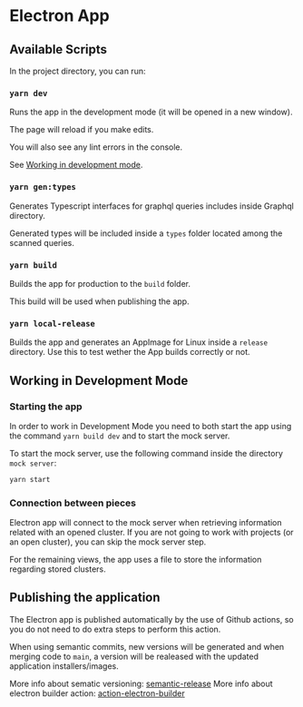 # Electron App

## Available Scripts

In the project directory, you can run:

### `yarn dev`

Runs the app in the development mode (it will be opened in a new window).

The page will reload if you make edits.

You will also see any lint errors in the console.

See [Working in development mode](#working-in-development-mode).

### `yarn gen:types`

Generates Typescript interfaces for graphql queries includes inside Graphql directory.

Generated types will be included inside a `types` folder located among the scanned queries.

### `yarn build`

Builds the app for production to the `build` folder.

This build will be used when publishing the app.

### `yarn local-release`

Builds the app and generates an AppImage for Linux inside a `release` directory. Use this to test wether the App builds correctly or not.

## Working in Development Mode

### Starting the app

In order to work in Development Mode you need to both start the app using the command `yarn build dev` and to start the mock server.

To start the mock server, use the following command inside the directory `mock server`:

```bash
yarn start
```

### Connection between pieces

Electron app will connect to the mock server when retrieving information related with an opened cluster. If you are not going to work with projects (or an open cluster), you can skip the mock server step.

For the remaining views, the app uses a file to store the information regarding stored clusters.

## Publishing the application

The Electron app is published automatically by the use of Github actions, so you do not need to do extra steps to perform this action.

When using semantic commits, new versions will be generated and when merging code to `main`, a version will be realeased with the updated application installers/images.

More info about sematic versioning: [semantic-release](https://github.com/semantic-release/semantic-release)
More info about electron builder action: [action-electron-builder](https://github.com/samuelmeuli/action-electron-builder)
